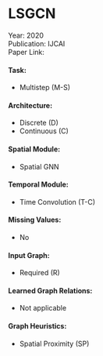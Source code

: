 # LSGCN

Year: 2020  
Publication: IJCAI  
Paper Link:

#### Task:

- Multistep (M-S)

#### Architecture:

- Discrete (D)
- Continuous (C)

#### Spatial Module:

- Spatial GNN

#### Temporal Module:

- Time Convolution (T-C)

#### Missing Values:

- No

#### Input Graph:

- Required (R)

#### Learned Graph Relations:

- Not applicable

#### Graph Heuristics:

- Spatial Proximity (SP)
